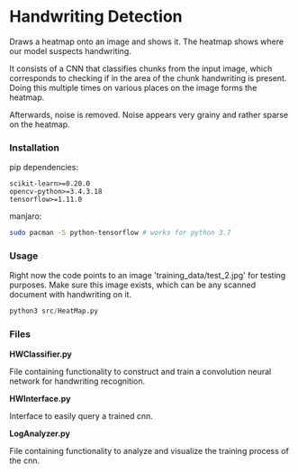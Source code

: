 # Handwriting Detection

Draws a heatmap onto an image and shows it. The heatmap shows
where our model suspects handwriting.

It consists of a CNN that classifies chunks from the input image,
which corresponds to checking if in the area of the chunk handwriting
is present. Doing this multiple times on various places on the image
forms the heatmap.

Afterwards, noise is removed. Noise appears very grainy and rather sparse
on the heatmap.

### Installation

pip dependencies:

```
scikit-learn>=0.20.0
opencv-python>=3.4.3.18
tensorflow>=1.11.0
```

manjaro:

```bash
sudo pacman -S python-tensorflow # works for python 3.7
```

### Usage

Right now the code points to an image 'training_data/test_2.jpg'
for testing purposes. Make sure this image exists, which can be
any scanned document with handwriting on it.

```python
python3 src/HeatMap.py
```

### Files

**HWClassifier.py**

File containing functionality to construct and train a convolution neural network for handwriting recognition.

**HWInterface.py**

Interface to easily query a trained cnn.

**LogAnalyzer.py**

File containing functionality to analyze and visualize the training process of the cnn.
